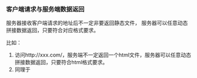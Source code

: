 ### 客户端请求与服务端数据返回

服务器接收客户端请求的地址后不一定非要返回静态文件， 服务器可以任意动态拼接数据返回，只要符合对应格式要求。

比如：

1. 访问http://xxx.com/，服务端不一定返回一个html文件，服务器可以任意动态拼接数据返回，只要符合html格式要求。
2. 同理于<script src="https;//xxx.com/getData.js">服务器拿到请求的地址不一定非要返回 js 静态文件，只要服务端返回的动态拼接的数据符合 js 文件的格式，执行不报错即可。

### JSONP

- <script>可绕过跨域限制，srcipt访问跨域地址
- 服务器拿到访问的跨域地址，可以任意拼接数据返回
- 所以，<script>就可以获得跨域的数据，只要服务端愿意返回，跨域必须经过服务端的允许和配合

```
<script>
  window.abc = function (data) {
    // 这是跨域的信息
    console.log(data)
  }
</script>
<script src="http://localhost:8080/data/jsonp.js?username=xxx&callback=abc"></script>
<!-- 将返回callback({ x: 100, y: 200 }) -->
```

jsonp 解决跨域的原理:

1. 前端利用 script 标签加载文件时不需要遵守同源策略，在 script 中可以引入跨域的 js 文件。挂载一个全局函数,并把这个函数名传递给服务器

2. 服务端返回的 js 文件是一段 js 代码：返回的数据外层包裹一个客户端已经定义好的函数。这样相当于拿到后端的数据执行前端的函数

### CORS 跨域资源共享——服务器设置 http header（纯服务端去做不需要前端去做）

//第二个参数填写允许跨域的域名，不建议直接写"*"(*表明，该资源可以被 任意 外域访问)
response.setHeader("Access-Control-Allow-Origin", "http://xxx:8011");//origin 参数的值指定了允许访问该资源的外域 URI。如果该字段的值为通配符 _，则表示允许来自所有域的请求。
注意，如果服务端指定了具体的域名而非 _，那么响应头部中的 Vary 字段的值必须包含 Origin。这将告诉客户端：服务器对不同的源站返回不同的内容。

response.setHeader("Access-Control-Allow-Headers", "X-Requested-With"); // 头部字段用于预检请求的响应。其指明了实际请求所允许使用的 HTTP 方法。
response.setHeader("Access-Control-Allow-Methods", "PUT,POST,GET,DELETE,OPTIONS"); // 头部字段用于预检请求的响应。其指明了实际请求中允许携带的首部字段。

**与 JSONP 的比较，CORS 与 JSONP 的使用目的相同，但是比 JSONP 更强大。JSONP 只支持 GET 请求，CORS 支持所有类型的 HTTP 请求。JSONP 的优势在于支持老式浏览器，以及可以向不支持 CORS 的网站请求数据。**

跨域资源共享 CORS 详解：https://www.ruanyifeng.com/blog/2016/04/cors.html、https://rosegun.com/Access-Control-Allow-Origin%20%E4%BD%9C%E7%94%A8%E6%96%B9%E5%BC%8F
